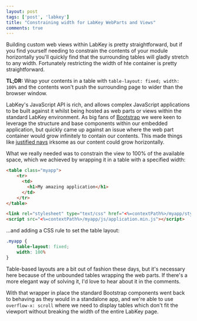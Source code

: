 ```yaml
---
layout: post
tags: ['post', 'labkey']
title: "Constraining width for LabKey WebParts and Views"
comments: true
---
```


Building custom web views within LabKey is pretty straightforward, but if you find yourself needing to constrain the contents of your module horizontally you'll quickly find that the surrounding tables will gladly stretch to any width. Fortunately restricting the width of hte container is pretty straightforward. 

**TL;DR:** Wrap your contents in a table with `table-layout: fixed; width: 100%` and the contents won't push the surrounding page to wider than the browser window.

<!-- more -->

LabKey's JavaScript API is rich, and allows complex JavaScript applications to be built against it whilst being hosted as web parts or views within the standard LabKey environment. As big fans of [Bootstrap](http://getbootstrap.com/) we were keen to leverage the structure and base components within our embedded application, but quickly came up against an issue where the web part container would grow infinitely to contain our contents. This made things like [justified navs](http://getbootstrap.com/components/#nav-justified) irksome as our content could grow horizontally.

What we really needed was to constrain the view to 100% of the available space, which we achieved by wrapping it in a table with a specified width:

```html
<table class="myapp">
    <tr>
      <td>
        <h1>My amazing application</h1>
      </td>
    </tr>
</table>

<link rel="stylesheet" type="text/css" href="<%=contextPath%>/myapp/styles/index.min.css">
<script src="<%=contextPath%>/myapp/js/application.min.js"></script>
```

…and adding a CSS rule to set the table layout:

```css
.myapp {
    table-layout: fixed; 
    width: 100%
}
```

Table-based layouts are a bit out of fashion these days, but it's necessary here because of the unbounded tables wrapping the web parts. If there's a more elegant way of solving it, I'd love to hear about it in the comments.

With that wrapper in place the standard Bootstrap components went back to behaving as they would in a standalone app, and we're able to use `overflow-x: scroll` where we need to display tables which don't fit the viewport without breaking the width of the entire LabKey page.


